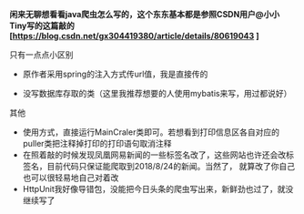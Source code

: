 
**闲来无聊想看看java爬虫怎么写的，这个东东基本都是参照CSDN用户@小小Tiny写的这篇敲的[https://blog.csdn.net/gx304419380/article/details/80619043 ]**

只有一点点小区别
- 原作者采用spring的注入方式传url值，我是直接传的

- 没写数据库存取的类（这里我推荐想要的人使用mybatis来写，用过都说好）

其他
- 使用方式，直接运行MainCraler类即可。若想看到打印信息区各自对应的puller类把注释掉打印的打印语句取消注释
- 在照着敲的时候发现凤凰网易新闻的一些标签名改了，这些网站也许还会改标签名，目前代码只保证能爬取到2018/8/24的新闻。当然了，
就算改了你自己也可以很轻易地自己对着改
- HttpUnit我好像导错包，没能把今日头条的爬虫写出来，新鲜劲也过了，就没继续写了
